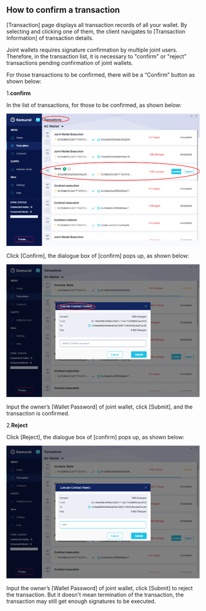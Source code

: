 
## <a name="comfire_txs"></a>How to confirm a transaction

[Transaction] page displays all transaction records of all your wallet. By selecting and clicking one of them, the client navigates to [Transaction Information] of transaction details.

Joint wallets requires signature confirmation by multiple joint users. Therefore, in the transaction list, it is necessary to "confirm" or "reject" transactions pending confirmation of joint wallets.

For those transactions to be confirmed, there will be a “Confirm” button as shown below:

1.**confirm**

In the list of transactions, for those to be confirmed, as shown below:

![Image text](image/Transactions_confirm.png)

Click [Confirm], the dialogue box of [confirm] pops up, as shown below:

![Image text](image/Execute_contract_Swallet_confirm.png)

Input the owner’s [Wallet Password] of joint wallet, click [Submit], and the transaction is confirmed.

2.**Reject**

Click [Reject],  the dialogue box of [confirm] pops up, as shown below:

![Image text](image/Execute_contract_Swallet_reject.png)

Input the owner’s [Wallet Password] of joint wallet, click [Submit] to reject the transaction. But it doesn't mean termination of the transaction, the transaction may still get enough signatures to be executed. 


